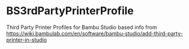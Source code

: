 # BS3rdPartyPrinterProfile
Third Party Printer Profiles for Bambu Studio based info from https://wiki.bambulab.com/en/software/bambu-studio/add-third-party-printer-in-studio


